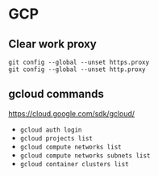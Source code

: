 # GCP

## Clear work proxy

`git config --global --unset https.proxy`  
`git config --global --unset http.proxy`

## gcloud commands

<https://cloud.google.com/sdk/gcloud/>

* `gcloud auth login`
* `gcloud projects list`
* `gcloud compute networks list`
* `gcloud compute networks subnets list`
* `gcloud container clusters list`
